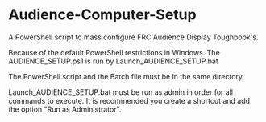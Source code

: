 # Audience-Computer-Setup

A PowerShell script to mass configure FRC Audience Display Toughbook's.

Because of the default PowerShell restrictions in Windows. The AUDIENCE_SETUP.ps1 is run by Launch_AUDIENCE_SETUP.bat

The PowerShell script and the Batch file must be in the same directory

Launch_AUDIENCE_SETUP.bat must be run as admin in order for all commands to execute. It is recommended you create a shortcut and add the option "Run as Administrator".
